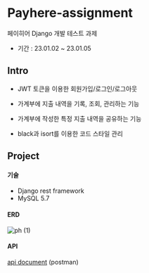 ﻿# Payhere-assignment
페이히어 Django 개발 테스트 과제  
- 기간 : 23.01.02 ~ 23.01.05

Intro
---
- JWT 토큰을 이용한 회원가입/로그인/로그아웃
- 가계부에 지출 내역을 기록, 조회, 관리하는 기능
- 가계부에 작성한 특정 지출 내역을 공유하는 기능

- black과 isort를 이용한 코드 스타일 관리

Project
---
#### 기술  
- Django rest framework
- MySQL 5.7

#### ERD
![ph (1)](https://user-images.githubusercontent.com/104331869/210762711-07ce7e45-9e96-4108-8afb-2f69dcf56a80.png)

#### API
[api document](https://documenter.getpostman.com/view/20849532/2s8Z73wqMR) (postman)
